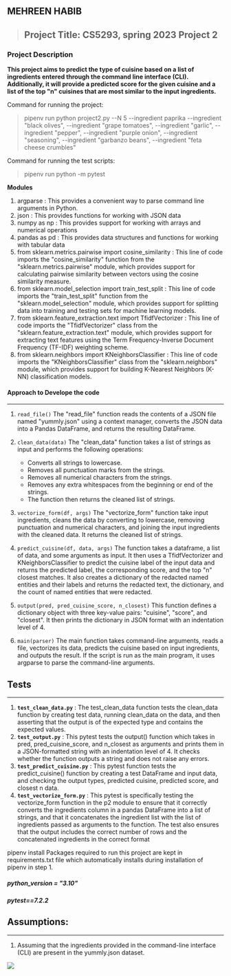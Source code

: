 **MEHREEN HABIB**
---------
> ## Project Title: CS5293, spring 2023 Project 2
### Project Description
 **This project aims to predict the type of cuisine based on a list of ingredients entered through the command line interface (CLI). Additionally, it will provide a predicted score for the given cuisine and a list of the top "n" cuisines that are most similar to the input ingredients.**
 
 Command for running the project:
> pipenv run python project2.py --N 5 --ingredient paprika --ingredient "black olives", --ingredient  "grape tomatoes", --ingredient "garlic", --ingredient "pepper", --ingredient "purple onion", --ingredient "seasoning", --ingredient "garbanzo beans", --ingredient "feta cheese crumbles"

Command for running the test scripts:
> pipenv run python -m pytest

 **Modules**
 1. argparse : This provides a convenient way to parse command line arguments in Python.
 2. json : This  provides functions for working with JSON data 
 3. numpy as np : This provides support for working with arrays and numerical operations
 4. pandas as pd : This provides data structures and functions for working with tabular data
 5. from sklearn.metrics.pairwise import cosine_similarity : This line of code imports the "cosine_similarity" function from the "sklearn.metrics.pairwise" module, which provides support for calculating pairwise similarity between vectors using the cosine similarity measure.
 6. from sklearn.model_selection import train_test_split : This line of code imports the "train_test_split" function from the "sklearn.model_selection" module, which provides support for splitting data into training and testing sets for machine learning models.
 7. from sklearn.feature_extraction.text import TfidfVectorizer : This line of code imports the "TfidfVectorizer" class from the "sklearn.feature_extraction.text" module, which provides support for extracting text features using the Term Frequency-Inverse Document Frequency (TF-IDF) weighting scheme.
 8. from sklearn.neighbors import KNeighborsClassifier : This line of code imports the "KNeighborsClassifier" class from the "sklearn.neighbors" module, which provides support for building K-Nearest Neighbors (K-NN) classification models.



 #### Approach to Develope the code
---
1. `read_file()`
The "read_file" function reads the contents of a JSON file named "yummly.json" using a context manager, converts the JSON data into a Pandas DataFrame, and returns the resulting DataFrame.
2. `clean_data(data)`
   The "clean_data" function takes a list of strings as input and performs the following operations:

   - Converts all strings to lowercase.
   - Removes all punctuation marks from the strings.
   - Removes all numerical characters from the strings.
   - Removes any extra whitespaces from the beginning or end of the strings.
   - The function then returns the cleaned list of strings.
3. `vectorize_form(df, args)`
   The "vectorize_form" function take input ingredients, cleans the data by converting to lowercase, removing punctuation and numerical characters, and joining the input ingredients with the cleaned data. It returns the cleaned list of strings.
4. `predict_cuisine(df, data, args)`
   The function takes a dataframe, a list of data, and some arguments as input. It then uses a TfidfVectorizer and KNeighborsClassifier to predict the cuisine label of the input data and returns the predicted label, the corresponding score, and the top "n" closest matches. 
   It also creates a dictionary of the redacted named entities and their labels and returns the redacted text, the dictionary, and the count of named entities that were redacted.
5. `output(pred, pred_cuisine_score, n_closest)`
    This function defines a dictionary object with three key-value pairs: "cuisine", "score", and "closest". It then prints the dictionary in JSON format with an indentation level of 4.
6.  `main(parser)`
    The main function takes command-line arguments, reads a file, vectorizes its data, predicts the cuisine based on input ingredients, and outputs the result. If the script is run as the main program, it uses argparse to parse the command-line arguments.
 ## Tests
---
1. **`test_clean_data.py`** :  The test_clean_data function tests the clean_data function by creating test data, running clean_data on the data, and then asserting that the output is of the expected type and contains the expected values.
2. **`test_output.py`** : This pytest tests the output() function which takes in pred, pred_cuisine_score, and n_closest as arguments and prints them in a JSON-formatted string with an indentation level of 4. It checks whether the function outputs a string and does not raise any errors.
3.  **`test_predict_cuisine.py`** : This pytest function tests the predict_cuisine() function by creating a test DataFrame and input data, and checking the output types, predicted cuisine, predicted score, and closest n data.
4.  **`test_vectorize_form.py`** : This pytest is specifically testing the vectorize_form function in the p2 module to ensure that it correctly converts the ingredients column in a pandas DataFrame into a list of strings, and that it concatenates the ingredient list with the list of ingredients passed as arguments to the function. The test also ensures that the output includes the correct number of rows and the concatenated ingredients in the correct format


pipenv install
Packages required to run this project are kept in requirements.txt file which automatically installs during installation of pipenv in step 1.


##### python_version = "3.10"

##### pytest==7.2.2



## Assumptions:
---
1. Assuming that the ingredients provided in the command-line interface (CLI) are present in the yummly.json dataset.



![](https://github.com/MehreenHabibr/cs5293sp23-project1/blob/main/Recording%20%236.gif)
